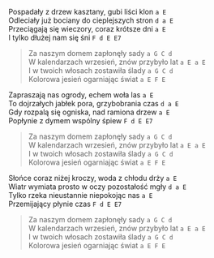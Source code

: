 Pospadały z drzew kasztany, gubi liści klon `a E`  
Odleciały już bociany do cieplejszych stron `d a E`  
Przeciągają się wieczory, coraz krótsze dni `a E`  
I tylko dłużej nam się śni `F d E E7`  

> Za naszym domem zapłonęły sady `a G C d`  
> W kalendarzach wrzesień, znów przybyło lat `a E a E`  
> I w twoich włosach zostawiła ślady `a G C d`  
> Kolorowa jesień ogarniając świat `a E F E`  

Zapraszają nas ogrody, echem woła las `a E`  
To dojrzałych jabłek pora, grzybobrania czas `d a E`  
Gdy rozpalą się ogniska, nad ramiona drzew `a E`  
Popłynie z dymem wspólny śpiew `F d E E7`  

> Za naszym domem zapłonęły sady `a G C d`  
> W kalendarzach wrzesień, znów przybyło lat `a E a E`  
> I w twoich włosach zostawiła ślady `a G C d`  
> Kolorowa jesień ogarniając świat `a E F E`  

Słońce coraz niżej kroczy, woda z chłodu drży `a E`  
Wiatr wymiata prosto w oczy pozostałość mgły `d a E`  
Tylko rzeka nieustannie niepokojąc nas `a E`  
Przemijający płynie czas `F d E E7`  

> Za naszym domem zapłonęły sady `a G C d`  
> W kalendarzach wrzesień, znów przybyło lat `a E a E`  
> I w twoich włosach zostawiła ślady `a G C d`  
> Kolorowa jesień ogarniając świat `a E F E`  
